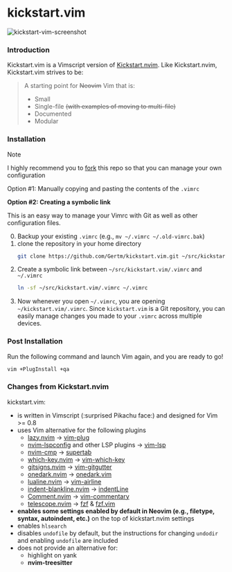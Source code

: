 # kickstart.vim

![kickstart-vim-screenshot](./kickstart-vim-screenshot.jpg)

### Introduction

Kickstart.vim is a Vimscript version of [Kickstart.nvim](https://github.com/nvim-lua/kickstart.nvim).
Like Kickstart.nvim, Kickstart.vim strives to be:

> A starting point for ~~Neovim~~ Vim that is:
>
> * Small
> * Single-file ~~(with examples of moving to multi-file)~~
> * Documented
> * Modular

### Installation

> [!NOTE]
> I highly recommend you to [fork](https://docs.github.com/en/get-started/quickstart/fork-a-repo) this repo so that you can manage your own configuration

Option #1: Manually copying and pasting the contents of the `.vimrc`

**Option #2: Creating a symbolic link**

This is an easy way to manage your Vimrc with Git as well as other configuration files.

0. Backup your existing `.vimrc` (e.g., `mv ~/.vimrc ~/.old-vimrc.bak`)
1. clone the repository in your home directory
    ```bash
    git clone https://github.com/Gertm/kickstart.vim.git ~/src/kickstart.vim
    ```
2. Create a symbolic link between `~/src/kickstart.vim/.vimrc` and `~/.vimrc`
    ```bash
    ln -sf ~/src/kickstart.vim/.vimrc ~/.vimrc
    ```
3. Now whenever you open `~/.vimrc`, you are opening `~/kickstart.vim/.vimrc`.
    Since `kickstart.vim` is a Git repository, you can easily manage changes you made to your `.vimrc` across multiple devices.

### Post Installation

Run the following command and launch Vim again, and you are ready to go!

```bash
vim +PlugInstall +qa
```

### Changes from Kickstart.nvim

kickstart.vim:

- is written in Vimscript (:surprised Pikachu face:) and designed for Vim >= 0.8
- uses Vim alternative for the following plugins
    - [lazy.nvim](https://github.com/folke/lazy.nvim) -> [vim-plug](https://github.com/junegunn/vim-plug)
    - [nvim-lspconfig](https://github.com/neovim/nvim-lspconfig) and other LSP plugins -> [vim-lsp](https://github.com/prabirshrestha/vim-lsp)
    - [nvim-cmp](https://github.com/hrsh7th/nvim-cmp) -> [supertab](https://github.com/ervandew/supertab)
    - [which-key.nvim](https://github.com/folke/which-key.nvim) -> [vim-which-key](https://github.com/liuchengxu/vim-which-key)
    - [gitsigns.nvim](https://github.com/lewis6991/gitsigns.nvim) -> [vim-gitgutter](https://github.com/airblade/vim-gitgutter)
    - [onedark.nvim](https://github.com/navarasu/onedark.nvim) -> [onedark.vim](https://github.com/joshdick/onedark.vim)
    - [lualine.nvim](https://github.com/nvim-lualine/lualine.nvim) -> [vim-airline](https://github.com/vim-airline/vim-airline)
    - [indent-blankline.nvim](https://github.com/lukas-reineke/indent-blankline.nvim) -> [indentLine](https://github.com/Yggdroot/indentLine)
    - [Comment.nvim](https://github.com/numToStr/Comment.nvim) -> [vim-commentary](https://github.com/tpope/vim-commentary)
    - [telescope.nvim](https://github.com/nvim-telescope/telescope.nvim) -> [fzf](https://github.com/junegunn/fzf) & [fzf.vim](https://github.com/junegunn/fzf.vim)
- **enables some settings enabled by default in Neovim (e.g., filetype, syntax, autoindent, etc.)** on the top of kickstart.nvim settings
- enables `hlsearch`
- disables `undofile` by default, but the instructions for changing `undodir` and enabling `undofile` are included
- does not provide an alternative for:
    - highlight on yank
    - **nvim-treesitter**

